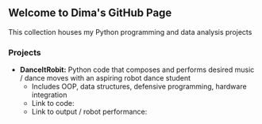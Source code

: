 ## Welcome to Dima's GitHub Page

This collection houses my Python programming and data analysis projects

### Projects

 + **DanceItRobit:** Python code that composes and performs desired music / dance moves with an aspiring robot dance student
   + Includes OOP, data structures, defensive programming, hardware integration
   + Link to code:
   + Link to output / robot performance:
